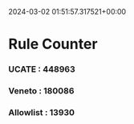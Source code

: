 2024-03-02 01:51:57.317521+00:00
# Rule Counter 
 ### UCATE : 448963

 ### Veneto : 180086

 ### Allowlist : 13930